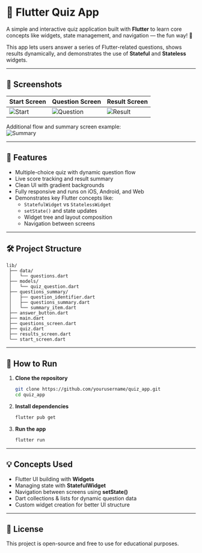 # 🧠 Flutter Quiz App

A simple and interactive quiz application built with **Flutter** to learn core concepts like widgets, state management, and navigation — the fun way! 🚀

This app lets users answer a series of Flutter-related questions, shows results dynamically, and demonstrates the use of **Stateful** and **Stateless** widgets.

---

## 📱 Screenshots

| Start Screen                                                                                  | Question Screen                                                                                  | Result Screen                                                                                  |
| --------------------------------------------------------------------------------------------- | ------------------------------------------------------------------------------------------------ | ---------------------------------------------------------------------------------------------- |
| ![Start](Simulator%20Screenshot%20-%20iPhone%2015%20Pro%20-%202025-10-19%20at%2013.00.57.png) | ![Question](Simulator%20Screenshot%20-%20iPhone%2015%20Pro%20-%202025-10-19%20at%2013.01.06.png) | ![Result](Simulator%20Screenshot%20-%20iPhone%2015%20Pro%20-%202025-10-19%20at%2013.01.18.png) |

Additional flow and summary screen example:  
![Summary](Screenshot%202025-10-19%20at%2013.02.19.png)

---

## 🧩 Features

- Multiple-choice quiz with dynamic question flow
- Live score tracking and result summary
- Clean UI with gradient backgrounds
- Fully responsive and runs on iOS, Android, and Web
- Demonstrates key Flutter concepts like:
  - `StatefulWidget` vs `StatelessWidget`
  - `setState()` and state updates
  - Widget tree and layout composition
  - Navigation between screens

---

## 🛠️ Project Structure

```
lib/
 ├── data/
 │   └── questions.dart
 ├── models/
 │   └── quiz_question.dart
 ├── questions_summary/
 │   ├── question_identifier.dart
 │   ├── questions_summary.dart
 │   └── summary_item.dart
 ├── answer_button.dart
 ├── main.dart
 ├── questions_screen.dart
 ├── quiz.dart
 ├── results_screen.dart
 └── start_screen.dart
```

---

## 🚀 How to Run

1. **Clone the repository**

   ```bash
   git clone https://github.com/yourusername/quiz_app.git
   cd quiz_app
   ```

2. **Install dependencies**

   ```bash
   flutter pub get
   ```

3. **Run the app**
   ```bash
   flutter run
   ```

---

## 💡 Concepts Used

- Flutter UI building with **Widgets**
- Managing state with **StatefulWidget**
- Navigation between screens using **setState()**
- Dart collections & lists for dynamic question data
- Custom widget creation for better UI structure

---

## 📜 License

This project is open-source and free to use for educational purposes.
